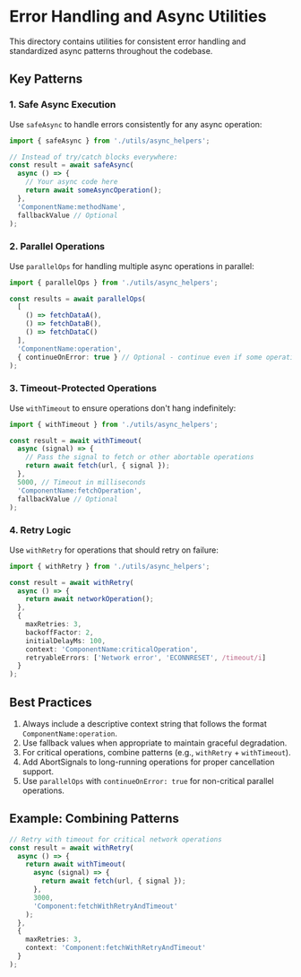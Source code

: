 # Error Handling and Async Utilities

This directory contains utilities for consistent error handling and standardized async patterns throughout the codebase.

## Key Patterns

### 1. Safe Async Execution

Use `safeAsync` to handle errors consistently for any async operation:

```typescript
import { safeAsync } from './utils/async_helpers';

// Instead of try/catch blocks everywhere:
const result = await safeAsync(
  async () => {
    // Your async code here
    return await someAsyncOperation();
  },
  'ComponentName:methodName',
  fallbackValue // Optional
);
```

### 2. Parallel Operations

Use `parallelOps` for handling multiple async operations in parallel:

```typescript
import { parallelOps } from './utils/async_helpers';

const results = await parallelOps(
  [
    () => fetchDataA(),
    () => fetchDataB(),
    () => fetchDataC()
  ],
  'ComponentName:operation',
  { continueOnError: true } // Optional - continue even if some operations fail
);
```

### 3. Timeout-Protected Operations

Use `withTimeout` to ensure operations don't hang indefinitely:

```typescript
import { withTimeout } from './utils/async_helpers';

const result = await withTimeout(
  async (signal) => {
    // Pass the signal to fetch or other abortable operations
    return await fetch(url, { signal });
  },
  5000, // Timeout in milliseconds
  'ComponentName:fetchOperation',
  fallbackValue // Optional
);
```

### 4. Retry Logic

Use `withRetry` for operations that should retry on failure:

```typescript
import { withRetry } from './utils/async_helpers';

const result = await withRetry(
  async () => {
    return await networkOperation();
  },
  {
    maxRetries: 3,
    backoffFactor: 2,
    initialDelayMs: 100,
    context: 'ComponentName:criticalOperation',
    retryableErrors: ['Network error', 'ECONNRESET', /timeout/i]
  }
);
```

## Best Practices

1. Always include a descriptive context string that follows the format `ComponentName:operation`.
2. Use fallback values when appropriate to maintain graceful degradation.
3. For critical operations, combine patterns (e.g., `withRetry` + `withTimeout`).
4. Add AbortSignals to long-running operations for proper cancellation support.
5. Use `parallelOps` with `continueOnError: true` for non-critical parallel operations.

## Example: Combining Patterns

```typescript
// Retry with timeout for critical network operations
const result = await withRetry(
  async () => {
    return await withTimeout(
      async (signal) => {
        return await fetch(url, { signal });
      },
      3000,
      'Component:fetchWithRetryAndTimeout'
    );
  },
  {
    maxRetries: 3,
    context: 'Component:fetchWithRetryAndTimeout'
  }
);
``` 